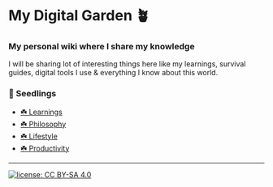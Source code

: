 # My Digital Garden 🪴
### My personal wiki where I share my knowledge
I will be sharing lot of interesting things here like my learnings, survival guides, digital tools I use & everything I know about this world. 

### 🌱 Seedlings 

* [☘️ Learnings]()
* [☘️ Philosophy]()
* [☘️ Lifestyle]()
* [☘️ Productivity]()

---
[![license: CC BY-SA 4.0](https://polarhive.ml/assets/badges/cc-by-sa-4.svg)](https://creativecommons.org/licenses/by-sa/4.0/)

